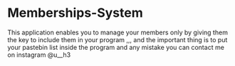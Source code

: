 # Memberships-System
This application enables you to manage your members only by giving them the key to include them in your program ,,, and the important thing is to put your pastebin list inside the program and any mistake you can contact me on instagram @u__h3
